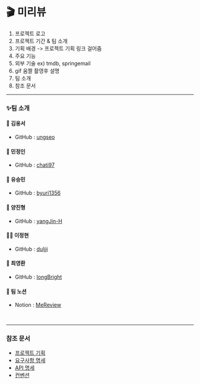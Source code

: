 # 🎬 미리뷰

 1. 프로젝트 로고
 2. 프로젝트 기간 & 팀 소개
 3. 기획 배경 -> 프로젝트 기획 링크 걸어줌
 4. 주요 기능
 5. 외부 기술 ex) tmdb, springemail
 6. gif 움짤 촬영후 설명
 7. 팀 소개
 8. 참조 문서

---

### ✨팀 소개

#### 🧑 김웅서
- GitHub : [ungseo](https://github.com/ungseo)
#### 👦 민정인
- GitHub : [chati97](https://github.com/chati97)
#### 🧒 유승민
- GitHub : [byuri1356](https://github.com/byuri1356)
#### 👨 양진형
- GitHub : [yangJin-H](https://github.com/yangJin-H)
#### 👨‍🦱 이정현
- GitHub : [duljji](https://github.com/duljji)
#### 🤠 최영환
- GitHub : [longBright](https://github.com/longBright)
#### 📕 팀 노션
- Notion : [MeReview](https://spark-band-571.notion.site/41934e8ca4b447dda013fbf903684423?pvs=4)
  
<br>

---


### 참조 문서

 - [프로젝트 기획](./mereview-docs/ProjectPlan.md)
 - [요구사항 명세](./mereview-docs/Requirement.md)
 - [API 명세](./mereview-docs/API-Specification.md)
 - [컨벤션](./mereview-docs/Common-Convention.md)
